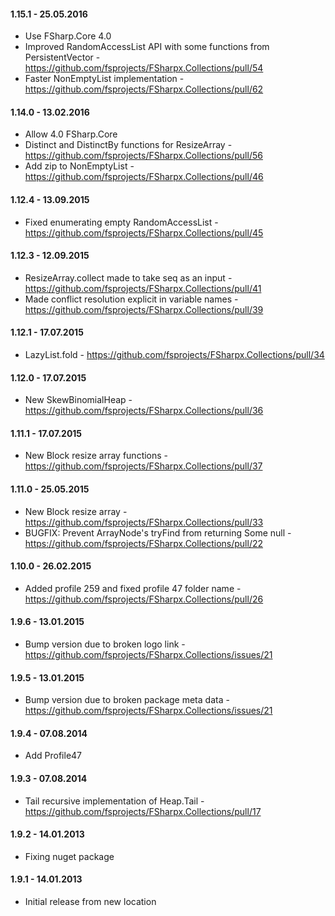 #### 1.15.1 - 25.05.2016 
* Use FSharp.Core 4.0 
* Improved RandomAccessList API with some functions from PersistentVector - https://github.com/fsprojects/FSharpx.Collections/pull/54
* Faster NonEmptyList implementation - https://github.com/fsprojects/FSharpx.Collections/pull/62

#### 1.14.0 - 13.02.2016 
* Allow 4.0 FSharp.Core 
* Distinct and DistinctBy functions for ResizeArray - https://github.com/fsprojects/FSharpx.Collections/pull/56
* Add zip to NonEmptyList - https://github.com/fsprojects/FSharpx.Collections/pull/46
 
#### 1.12.4 - 13.09.2015 
* Fixed enumerating empty RandomAccessList - https://github.com/fsprojects/FSharpx.Collections/pull/45

#### 1.12.3 - 12.09.2015 
* ResizeArray.collect made to take seq as an input - https://github.com/fsprojects/FSharpx.Collections/pull/41
* Made conflict resolution explicit in variable names - https://github.com/fsprojects/FSharpx.Collections/pull/39

#### 1.12.1 - 17.07.2015 
* LazyList.fold - https://github.com/fsprojects/FSharpx.Collections/pull/34

#### 1.12.0 - 17.07.2015 
* New SkewBinomialHeap - https://github.com/fsprojects/FSharpx.Collections/pull/36

#### 1.11.1 - 17.07.2015 
* New Block resize array functions - https://github.com/fsprojects/FSharpx.Collections/pull/37

#### 1.11.0 - 25.05.2015 
* New Block resize array - https://github.com/fsprojects/FSharpx.Collections/pull/33
* BUGFIX: Prevent ArrayNode's tryFind from returning Some null - https://github.com/fsprojects/FSharpx.Collections/pull/22

#### 1.10.0 - 26.02.2015 
* Added profile 259 and fixed profile 47 folder name - https://github.com/fsprojects/FSharpx.Collections/pull/26

#### 1.9.6 - 13.01.2015 
* Bump version due to broken logo link - https://github.com/fsprojects/FSharpx.Collections/issues/21

#### 1.9.5 - 13.01.2015 
* Bump version due to broken package meta data - https://github.com/fsprojects/FSharpx.Collections/issues/21

#### 1.9.4 - 07.08.2014 
* Add Profile47

#### 1.9.3 - 07.08.2014 
* Tail recursive implementation of Heap.Tail - https://github.com/fsprojects/FSharpx.Collections/pull/17

#### 1.9.2 - 14.01.2013 
* Fixing nuget package

#### 1.9.1 - 14.01.2013 
* Initial release from new location
